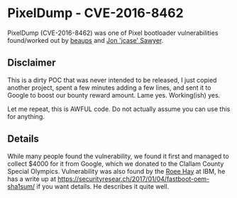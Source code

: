 PixelDump - CVE-2016-8462
=========================

PixelDump (CVE-2016-8462) was one of <redacted number> Pixel bootloader vulnerabilities found/worked out by [beaups](https://twitter.com/firewaterdevs) and [Jon 'jcase' Sawyer](https://twitter.com/jcase).


Disclaimer
----------
This is a dirty POC that was never intended to be released, I just copied another project, spent a few minutes adding a few lines, and sent it to Google to boost our bounty reward amount. Lame yes. Working(ish) yes.

Let me repeat, this is AWFUL code. Do not actually assume you can use this for anything.

Details
-------
While many people found the vulnerability, we found it first and managed to collect $4000 for it from Google, which we donated to the Clallam County Special Olympics.
Vulnerability was also found by the [Roee Hay](https://twitter.com/roeehay) at IBM, he has a write up at https://securityresear.ch/2017/01/04/fastboot-oem-sha1sum/ if you want details. He describes it quite well.


